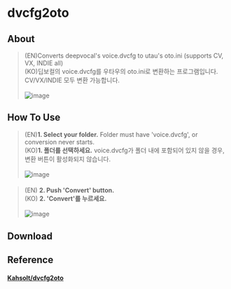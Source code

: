 dvcfg2oto
=========
About 
-----
> (EN)Converts deepvocal's voice.dvcfg to utau's oto.ini (supports CV, VX, INDIE all)<br>
> (KO)딥보컬의 voice.dvcfg를 우타우의 oto.ini로 변환하는 프로그램입니다. CV/VX/INDIE 모두 변환 가능합니다.<br><br>
> ![image](https://user-images.githubusercontent.com/100339835/202849838-ba9ba007-39ba-42b5-8dcc-a43d5189f1bd.png)
#### 
How To Use
----------
> (EN)**1. Select your folder.** Folder must have 'voice.dvcfg', or conversion never starts.<br>
> (KO)**1. 폴더를 선택하세요.** voice.dvcfg가 폴더 내에 포함되어 있지 않을 경우, 변환 버튼이 활성화되지 않습니다.<br><br>
> ![image](https://user-images.githubusercontent.com/100339835/202850317-e8904826-2704-4de7-99e4-d86b4043c5ab.png)
#### 
#### 
> (EN) **2. Push 'Convert' button.**<br>
> (KO) **2. 'Convert'를 누르세요.**<br><br>
> ![image](https://user-images.githubusercontent.com/100339835/202850568-fac10c6c-cacc-401b-bc3d-96dfc8db04a0.png)
#### 
Download
--------

Reference
---------
#### [Kahsolt/dvcfg2oto](https://github.com/Kahsolt/dvcfg2oto.git)
